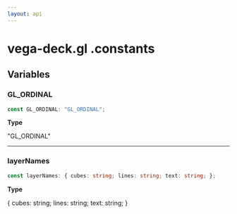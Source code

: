 ```yaml
---
layout: api
---
```


# vega-deck.gl .constants

## Variables

### GL_ORDINAL

```typescript
const GL_ORDINAL: "GL_ORDINAL";
```

**Type**

"GL_ORDINAL"

----------

### layerNames

```typescript
const layerNames: { cubes: string; lines: string; text: string; };
```

**Type**

{ cubes: string; lines: string; text: string; }

[NamespaceImport-0]: constants.html#constants
[VariableDeclaration-2]: constants.html#gl_ordinal
[VariableDeclaration-3]: constants.html#layernames